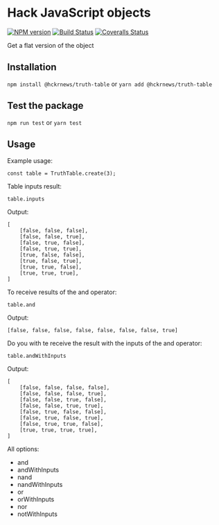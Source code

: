 # Hack JavaScript objects

[![NPM version][npm-image]][npm-url] [![Build Status][travis-image]][travis-url] [![Coveralls Status][coveralls-image]][coveralls-url]

Get a flat version of the object

## Installation

`npm install @hckrnews/truth-table`
or
`yarn add @hckrnews/truth-table`

## Test the package

`npm run test`
or
`yarn test`

## Usage

Example usage:
```
const table = TruthTable.create(3);
```

Table inputs result:
```
table.inputs
```
Output:
```
[
    [false, false, false],
    [false, false, true],
    [false, true, false],
    [false, true, true],
    [true, false, false],
    [true, false, true],
    [true, true, false],
    [true, true, true],
]
```

To receive results of the and operator:
```
table.and
```
Output:
```
[false, false, false, false, false, false, false, true]
```

Do you with te receive the result with the inputs of the and operator:
```
table.andWithInputs
```
Output:
```
[
    [false, false, false, false],
    [false, false, false, true],
    [false, false, true, false],
    [false, false, true, true],
    [false, true, false, false],
    [false, true, false, true],
    [false, true, true, false],
    [true, true, true, true],
]
```

All options:
* and
* andWithInputs
* nand
* nandWithInputs
* or
* orWithInputs
* nor
* notWithInputs

[npm-url]: https://www.npmjs.com/package/@hckrnews/truth-table
[npm-image]: https://img.shields.io/npm/v/@hckrnews/truth-table.svg
[travis-url]: https://travis-ci.org/hckrnews/truth-table
[travis-image]: https://img.shields.io/travis/hckrnews/truth-table/master.svg
[coveralls-url]: https://coveralls.io/r/hckrnews/truth-table
[coveralls-image]: https://img.shields.io/coveralls/hckrnews/truth-table/master.svg
